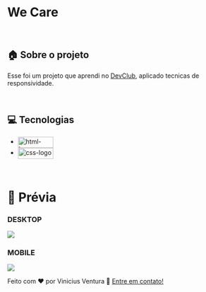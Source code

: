 <h1> We Care</h1>

<br>

## :house: Sobre o projeto

<p>Esse foi um projeto que aprendi no <a href="https://rodolfomori.com.br/devclub">DevClub<a/>, aplicado tecnicas de responsividade.<p/>
  
<br>

## :computer: Tecnologias

- <img align="center" width="80px" height="25px" src="https://img.shields.io/badge/HTML5-E34F26?style=for-the-badge&logo=html5&logoColor=white" alt="html-logo" />
- <img align="center" width="80px" height="25px" src="https://img.shields.io/badge/CSS3-1572B6?style=for-the-badge&logo=css3&logoColor=white" alt="css-logo" />

<br>

# :construction_worker: Prévia

<h3>DESKTOP</h3>
<img align="center" src="https://github.com/ViniVentura94/we-care/blob/master/img/Desktop.png?raw=true">
<h3>MOBILE</h3>
<img align="center" src="https://github.com/ViniVentura94/we-care/blob/master/img/Mobile.png?raw=true">

<br>

Feito com ♥ por Vinicius Ventura :wave: [Entre em contato!](https://www.linkedin.com/in/vinicius-ventura-50502a315/)
